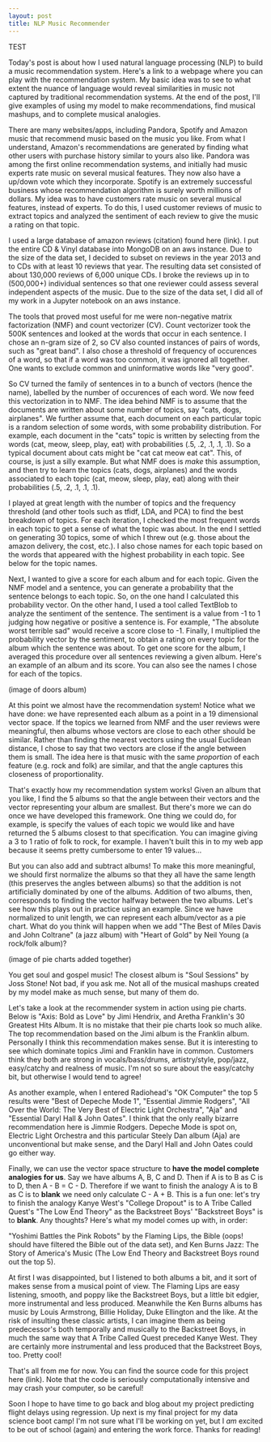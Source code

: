 ```yaml
---
layout: post
title: NLP Music Recommender
---
```

TEST

Today's post is about how I used natural language processing (NLP) to build a music recommendation system. Here's a link to a webpage where you can play with the recommendation system. My basic idea was to see to what extent the nuance of language would reveal similarities in music not captured by traditional recommendation systems. At the end of the post, I'll give examples of using my model to make recommendations, find musical mashups, and to complete musical analogies. 


There are many websites/apps, including Pandora, Spotify and  Amazon music that recommend music based on the music you like. From what I understand, Amazon's recommendations are generated by finding what other users with purchase history similar to yours also like. Pandora was among the first online recommendation systems, and initially had music experts rate music on several musical features. They now also have a up/down vote which they incorporate. Spotify is an extremely successful business whose recommendation algorithm is surely worth millions of dollars. My idea was to have customers rate music on several musical features, instead of experts. To do this, I used customer reviews of music to extract topics and analyzed the sentiment of each review to give the music a rating on that topic.


I used a large database of amazon reviews (citation) found here (link). I put the entire CD & Vinyl database into MongoDB on an aws instance. Due to the size of the data set, I decided to subset on reviews in the year 2013 and to CDs with at least 10 reviews that year. The resulting data set consisted of about 130,000 reviews of 6,000 unique CDs. I broke the reviews up in to (500,000+) individual sentences so that one reviewer could assess several independent aspects of the music. Due to the size of the data set, I did all of my work in a Jupyter notebook on an aws instance.


The tools that proved most useful for me were non-negative matrix factorization (NMF) and count vectorizer (CV). Count vectorizer took the 500K sentences and looked at the words that occur in each sentence. I chose an n-gram size of 2, so CV also counted instances of pairs of words, such as "great band". I also chose a threshold of frequency of occurences of a word, so that if a word was too common, it was ignored all together. One wants to exclude common and uninformative words like "very good".


So CV turned the family of sentences in to a bunch of vectors (hence the name), labelled by the number of occurences of each word. We now feed this vectorization in to NMF. The idea behind NMF is to assume that the documents are written about some number of topics, say "cats, dogs, airplanes". We further assume that, each document on each particular topic is a random selection of some words, with some probability distribution. For example, each document in the "cats" topic is written by selecting from the words (cat, meow, sleep, play, eat) with probabilities (.5, .2, .1, .1, .1). So a typical document about cats might be "cat cat meow eat cat". This, of course, is just a silly example. But what NMF does is *make* this assumption, and then try to learn the topics (cats, dogs, airplanes) and the words associated to each topic (cat, meow, sleep, play, eat) along with their probabilities (.5, .2, .1, .1, .1).


I played at great length with the number of topics and the frequency threshold (and other tools such as tfidf, LDA, and PCA) to find the best breakdown of topics. For each iteration, I checked the most frequent words in each topic to get a sense of what the topic was about. In the end I settled on generating 30 topics, some of which I threw out (e.g. those about the amazon delivery, the cost, etc.). I also chose names for each topic based on the words that appeared with the highest probability in each topic. See below for the topic names.


Next, I wanted to give a score for each album and for each topic. Given the NMF model and a sentence, you can generate a probability that the sentence belongs to each topic. So, on the one hand I calculated this probability vector. On the other hand, I used a tool called TextBlob to analyze the sentiment of the sentence. The sentiment is a value from -1 to 1 judging how negative or positive a sentence is. For example, "The absolute worst terrible sad" would receive a score close to -1. Finally, I multiplied the probability vector by the sentiment, to obtain a rating on every topic for the album which the sentence was about. To get one score for the album, I averaged this procedure over all sentences reviewing a given album. Here's an example of an album and its score. You can also see the names I chose for each of the topics.


(image of doors album)

At this point we almost have the recommendation system! Notice what we have done: we have represented each album as a point in a 19 dimensional vector space. If the topics we learned from NMF and the user reviews were meaningful, then albums whose vectors are close to each other should be similar. Rather than finding the nearest vectors using the usual Euclidean distance, I chose to say that two vectors are close if the angle between them is small. The idea here is that music with the same *proportion* of each feature (e.g. rock and folk) are similar, and that the angle captures this closeness of proportionality. 


That's exactly how my recommendation system works! Given an album that you like, I find the 5 albums so that the angle between their vectors and the vector representing your album are smallest. But there's more we can do once we have developed this framework. One thing we could do, for example, is specify the values of each topic we would like and have returned the 5 albums closest to that specification. You can imagine giving a 3 to 1 ratio of folk to rock, for example. I haven't built this in to my web app because it seems pretty cumbersome to enter 19 values...


But you can also add and subtract albums! To make this more meaningful, we should first normalize the albums so that they all have the same length (this preserves the angles between albums) so that the addition is not artificially dominated by one of the albums.  Addition of two albums, then, corresponds to finding the vector halfway between the two albums. Let's see how this plays out in practice using an example. Since we have normalized to unit length, we can represent each album/vector as a pie chart. What do you think will happen when we add "The Best of Miles Davis and John Coltrane" (a jazz album) with "Heart of Gold" by Neil Young (a rock/folk album)?

(image of pie charts added together)


You get soul and gospel music! The closest album is "Soul Sessions" by Joss Stone! Not bad, if you ask me. Not all of the musical mashups created by my model make as much sense, but many of them do. 


Let's take a look at the recommender system in action using pie charts. Below is "Axis: Bold as Love" by Jimi Hendrix, and Aretha Franklin's 30 Greatest Hits Album. It is no mistake that their pie charts look so much alike. The top recommendation based on the Jimi album is the Franklin album. Personally I think this recommendation makes sense. But it is interesting to see which dominate topics Jimi and Franklin have in common. Customers think they both are strong in vocals/bass/drums, artistry/style, pop/jazz, easy/catchy and realness of music. I'm not so sure about the easy/catchy bit, but otherwise I would tend to agree!


As another example, when I entered Radiohead's "OK Computer" the top 5 results were "Best of Depeche Mode 1", "Essential Jimmie Rodgers", "All Over the World: The Very Best of Electric Light Orchestra", "Aja" and "Essential Daryl Hall & John Oates". I think that the only really bizarre recommendation here is Jimmie Rodgers. Depeche Mode is spot on, Electric Light Orchestra and this particular Steely Dan album (Aja) are unconventional but make sense, and the Daryl Hall and John Oates could go either way.


Finally, we can use the vector space structure to **have the model complete analogies for us**. Say we have albums A, B, C and D. Then if A is to B as C is to D, then A - B = C - D. Therefore if we want to finish the analogy A is to B as C is to **blank** we need only calculate C - A + B. This is a fun one: let's try to finish the analogy Kanye West's "College Dropout" is to A Tribe Called Quest's "The Low End Theory" as the Backstreet Boys' "Backstreet Boys" is to **blank**. Any thoughts? Here's what my model comes up with, in order:


"Yoshimi Battles the Pink Robots" by the Flaming Lips, the Bible (oops! should have filtered the Bible out of the data set), and Ken Burns Jazz: The Story of America's Music (The Low End Theory and Backstreet Boys round out the top 5). 


At first I was disappointed, but I listened to both albums a bit, and it sort of makes sense from a musical point of view. The Flaming Lips are easy listening, smooth, and poppy like the Backstreet Boys, but a little bit edgier, more instrumental and less produced. Meanwhile the Ken Burns albums has music by Louis Armstrong, Billie Holiday, Duke Ellington and the like. At the risk of insulting these classic artists, I can imagine them as being predecessor's both temporally and musically to the Backstreet Boys, in much the same way that A Tribe Called Quest preceded Kanye West. They are certainly more instrumental and less produced that the Backstreet Boys, too. Pretty cool!


That's all from me for now. You can find the source code for this project here (link). Note that the code is seriously computationally intensive and may crash your computer, so be careful!


Soon I hope to have time to go back and blog about my project predicting flight delays using regression. Up next is my final project for my data science boot camp! I'm not sure what I'll be working on yet, but I *am* excited to be out of school (again) and entering the work force. Thanks for reading!